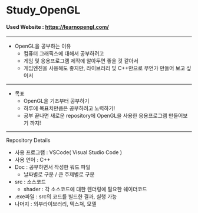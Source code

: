 # Study_OpenGL
#### Used Website : https://learnopengl.com/
-----------------------
* OpenGL을 공부하는 이유
  * 컴퓨터 그래픽스에 대해서 공부하려고
  * 게임 및 응용프로그램 제작에 알아두면 좋을 것 같아서
  * 게임엔진을 사용해도 좋지만, 라이브러리 및 C++만으로 무언가 만들어 보고 싶어서

-----------------------
* 목표
  * OpenGL을 기초부터 공부하기
  * 하루에 목표치만큼은 공부하려고 노력하기!
  * 공부 끝나면 새로운 repository에 OpenGL을 사용한 응용프로그램 만들어보기 까지!

------------------------
Repository Details
* 사용 프로그램 : VSCode( Visual Studio Code )
* 사용 언어 : C++
* Doc : 공부하면서 작성한 워드 파일
  * 날짜별로 구분 / 큰 주제별로 구분
* src : 소스코드
  * shader : 각 소스코드에 대한 렌더링에 필요한 쉐이더코드
* .exe파일 : src의 코드를 빌드한 결과, 실행 가능
* 나머지 : 외부라이브러리, 텍스쳐, 모델
